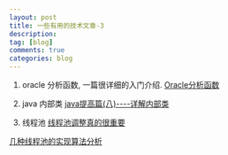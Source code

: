 ```yaml
---
layout: post
title: 一些有用的技术文章-3
description:  
tag: [blog]
comments: true
categories: blog
---
```



1. oracle 分析函数, 一篇很详细的入门介绍. [Oracle分析函数](http://www.cnblogs.com/morvenhuang/archive/2010/09/08/1821351.html)

2. java 内部类 [java提高篇(八)----详解内部类](https://www.cnblogs.com/chenssy/p/3388487.html)

3. 线程池 [线程池调整真的很重要](http://www.importnew.com/17633.html)

 [几种线程池的实现算法分析](http://www.infoq.com/cn/articles/thread-pool-algorithm-realization)